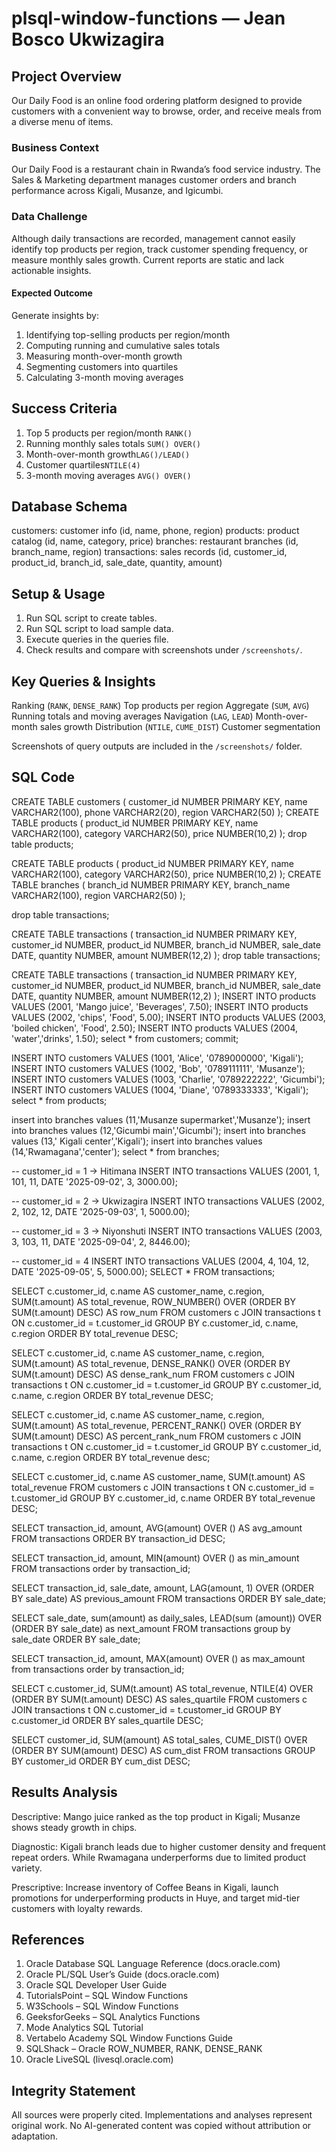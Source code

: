 # plsql-window-functions — Jean Bosco Ukwizagira

##  Project Overview

Our Daily Food is an online food ordering platform designed to provide customers with a convenient way to browse, order, and receive meals from a diverse menu of items.

### Business Context

Our Daily Food is a restaurant chain in Rwanda’s food service industry. The Sales & Marketing department manages customer orders and branch performance across Kigali, Musanze, and Igicumbi.

### Data Challenge

Although daily transactions are recorded, management cannot easily identify top products per region, track customer spending frequency, or measure monthly sales growth. Current reports are static and lack actionable insights.

#### Expected Outcome

Generate insights by:

1. Identifying top-selling products per region/month
2. Computing running and cumulative sales totals
3. Measuring month-over-month growth
4. Segmenting customers into quartiles
5. Calculating 3-month moving averages

## Success Criteria

1. Top 5 products per region/month `RANK()`
2. Running monthly sales totals `SUM() OVER()`
3. Month-over-month growth`LAG()/LEAD()`
4. Customer quartiles`NTILE(4)`
5. 3-month moving averages `AVG() OVER()`


##  Database Schema

customers: customer info (id, name, phone, region)
products: product catalog (id, name, category, price)
branches: restaurant branches (id, branch_name, region)
transactions: sales records (id, customer_id, product_id, branch_id, sale_date, quantity, amount)

##  Setup & Usage

1. Run SQL script to create tables.
2. Run SQL script to load sample data.
3. Execute queries in the queries file.
4. Check results and compare with screenshots under `/screenshots/`.


##  Key Queries & Insights

  Ranking (`RANK`, `DENSE_RANK`) Top products per region
  Aggregate (`SUM`, `AVG`) Running totals and moving averages
  Navigation (`LAG`, `LEAD`) Month-over-month sales growth
  Distribution (`NTILE`, `CUME_DIST`) Customer segmentation

Screenshots of query outputs are included in the `/screenshots/` folder.

## SQL Code
CREATE TABLE customers (
    customer_id NUMBER PRIMARY KEY,
    name        VARCHAR2(100),
    phone       VARCHAR2(20),
    region      VARCHAR2(50)
);
CREATE TABLE products (
    product_id  NUMBER PRIMARY KEY,
    name        VARCHAR2(100),
    category    VARCHAR2(50),
    price       NUMBER(10,2)
);
drop table products;

CREATE TABLE products (
    product_id  NUMBER PRIMARY KEY,
    name        VARCHAR2(100),
    category    VARCHAR2(50),
    price       NUMBER(10,2)
);
CREATE TABLE branches (
    branch_id   NUMBER PRIMARY KEY,
    branch_name VARCHAR2(100),
    region      VARCHAR2(50)
);

drop table transactions;

CREATE TABLE transactions (
    transaction_id NUMBER PRIMARY KEY,
    customer_id    NUMBER,
    product_id     NUMBER,
    branch_id      NUMBER,
    sale_date      DATE,
    quantity       NUMBER,
    amount         NUMBER(12,2)
);
drop  table transactions;

CREATE TABLE transactions (
    transaction_id NUMBER PRIMARY KEY,
    customer_id    NUMBER,
    product_id     NUMBER,
    branch_id      NUMBER,
    sale_date      DATE,
    quantity       NUMBER,
    amount         NUMBER(12,2)
);
INSERT INTO products VALUES (2001, 'Mango juice', 'Beverages', 7.50);
INSERT INTO products VALUES (2002, 'chips', 'Food', 5.00);
INSERT INTO products VALUES (2003, 'boiled chicken', 'Food', 2.50);
INSERT INTO products VALUES (2004, 'water','drinks', 1.50);
select * from customers;
commit;

INSERT INTO customers VALUES (1001, 'Alice', '0789000000', 'Kigali');
INSERT INTO customers VALUES (1002, 'Bob', '0789111111', 'Musanze');
INSERT INTO customers VALUES (1003, 'Charlie', '0789222222', 'Gicumbi');
INSERT INTO customers VALUES (1004, 'Diane', '0789333333', 'Kigali');
select * from products;

insert into branches values (11,'Musanze supermarket','Musanze');
insert into branches values (12,'Gicumbi main','Gicumbi');
insert into branches values (13,' Kigali center','Kigali');
insert into branches values (14,'Rwamagana','center');
select * from branches;

-- customer_id = 1 → Hitimana
INSERT INTO transactions VALUES (2001, 1, 101, 11, DATE '2025-09-02', 3, 3000.00);

-- customer_id = 2 → Ukwizagira
INSERT INTO transactions VALUES (2002, 2, 102, 12, DATE '2025-09-03', 1, 5000.00);

-- customer_id = 3 → Niyonshuti
INSERT INTO transactions VALUES (2003, 3, 103, 11, DATE '2025-09-04', 2, 8446.00);

-- customer_id = 4 
INSERT INTO transactions VALUES (2004, 4, 104, 12, DATE '2025-09-05', 5, 5000.00);
SELECT * FROM transactions;

SELECT
    c.customer_id,
    c.name AS customer_name,
    c.region,
    SUM(t.amount) AS total_revenue,
    ROW_NUMBER() OVER (ORDER BY SUM(t.amount) DESC) AS row_num
FROM customers c
JOIN transactions t
    ON c.customer_id = t.customer_id
GROUP BY c.customer_id, c.name, c.region
ORDER BY total_revenue DESC;

SELECT
    c.customer_id,
    c.name AS customer_name,
    c.region,
    SUM(t.amount) AS total_revenue,
    DENSE_RANK() OVER (ORDER BY SUM(t.amount) DESC) AS dense_rank_num
FROM customers c
JOIN transactions t
    ON c.customer_id = t.customer_id
GROUP BY c.customer_id, c.name, c.region
ORDER BY total_revenue DESC;


SELECT
    c.customer_id,
    c.name AS customer_name,
    c.region,
    SUM(t.amount) AS total_revenue,
    PERCENT_RANK() OVER (ORDER BY SUM(t.amount) DESC) AS percent_rank_num
FROM customers c
JOIN transactions t
    ON c.customer_id = t.customer_id
GROUP BY c.customer_id, c.name, c.region
ORDER BY total_revenue desc;

SELECT 
    c.customer_id,
    c.name AS customer_name,
    SUM(t.amount) AS total_revenue
FROM customers c
JOIN transactions t
    ON c.customer_id = t.customer_id
GROUP BY c.customer_id, c.name
ORDER BY total_revenue DESC;

SELECT 
    transaction_id,
    amount,
    AVG(amount) OVER () AS avg_amount
FROM transactions
ORDER BY transaction_id DESC;

SELECT
    transaction_id,
    amount,
    MIN(amount) OVER () as min_amount
    FROM transactions
    order by transaction_id;

SELECT
    transaction_id,
    sale_date,
    amount,
    LAG(amount, 1) OVER (ORDER BY sale_date) AS previous_amount
FROM transactions
ORDER BY sale_date;

SELECT
    sale_date,
    sum(amount) as daily_sales,
    LEAD(sum (amount)) OVER (ORDER BY sale_date) as next_amount
FROM transactions
group by sale_date
ORDER BY sale_date;
  
SELECT
    transaction_id,
    amount,
    MAX(amount) OVER () as max_amount
        from transactions
        order by transaction_id;

SELECT
    c.customer_id,
    SUM(t.amount) AS total_revenue,
    NTILE(4) OVER (ORDER BY SUM(t.amount) DESC) AS sales_quartile
FROM customers c
JOIN transactions t
    ON c.customer_id = t.customer_id
GROUP BY c.customer_id
ORDER BY sales_quartile DESC;

SELECT
    customer_id,
    SUM(amount) AS total_sales,
    CUME_DIST() OVER (ORDER BY SUM(amount) DESC) AS cum_dist
FROM transactions
GROUP BY customer_id
ORDER BY cum_dist DESC;

##  Results Analysis

Descriptive: Mango juice ranked as the top product in Kigali; Musanze shows steady growth in chips. 

Diagnostic: Kigali branch leads due to higher customer density and frequent repeat orders. 
While Rwamagana underperforms due to limited product variety.

Prescriptive: Increase inventory of Coffee Beans in Kigali, launch promotions for underperforming products in Huye, and target mid-tier customers with loyalty rewards.

##  References

1. Oracle Database SQL Language Reference (docs.oracle.com)
2. Oracle PL/SQL User’s Guide (docs.oracle.com)
3. Oracle SQL Developer User Guide
4. TutorialsPoint – SQL Window Functions
5. W3Schools – SQL Window Functions
6. GeeksforGeeks – SQL Analytics Functions
7. Mode Analytics SQL Tutorial
8. Vertabelo Academy SQL Window Functions Guide
9. SQLShack – Oracle ROW_NUMBER, RANK, DENSE_RANK
10. Oracle LiveSQL (livesql.oracle.com)

 ## Integrity Statement

All sources were properly cited. Implementations and analyses represent original work. No AI-generated content was copied without attribution or adaptation.
